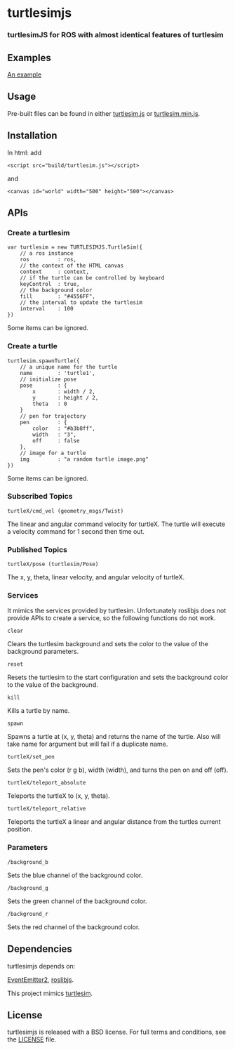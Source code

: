 turtlesimjs
========

### turtlesimJS for ROS with almost identical features of turtlesim

## Examples

[An example](http://feizhan.github.io/turtlesimjs/index.html)

## Usage

Pre-built files can be found in either [turtlesim.js](build/turtlesim.js) or [turtlesim.min.js](build/turtlesim.min.js).

## Installation

In html: add
```
<script src="build/turtlesim.js"></script>
```
and
```
<canvas id="world" width="500" height="500"></canvas>
```

## APIs

### Create a turtlesim

```
var turtlesim = new TURTLESIMJS.TurtleSim({
	// a ros instance
	ros			: ros,
	// the context of the HTML canvas
	context		: context,
	// if the turtle can be controlled by keyboard
	keyControl	: true,
	// the background color
	fill		: "#4556FF",
	// the interval to update the turtlesim
	interval	: 100
})
```
Some items can be ignored.

### Create a turtle

```
turtlesim.spawnTurtle({
	// a unique name for the turtle
	name		: 'turtle1',
	// initialize pose
	pose		: {
		x		: width / 2,
		y		: height / 2,
		theta	: 0
	}
	// pen for trajectory
	pen			: {
		color	: "#b3b8ff",
		width	: "3",
		off		: false
	},
	// image for a turtle
	img			: "a random turtle image.png"
})
```
Some items can be ignored.

### Subscribed Topics
```
turtleX/cmd_vel (geometry_msgs/Twist)
```
The linear and angular command velocity for turtleX. The turtle will execute a velocity command for 1 second then time out.

### Published Topics
```
turtleX/pose (turtlesim/Pose)
```
The x, y, theta, linear velocity, and angular velocity of turtleX.

### Services

It mimics the services provided by turtlesim. Unfortunately roslibjs does not provide APIs to create a service, so the following functions do not work.

```
clear
```
Clears the turtlesim background and sets the color to the value of the background parameters.
```
reset
```
Resets the turtlesim to the start configuration and sets the background color to the value of the background.
```
kill
```
Kills a turtle by name.
```
spawn
```
Spawns a turtle at (x, y, theta) and returns the name of the turtle. Also will take name for argument but will fail if a duplicate name.
```
turtleX/set_pen
```
Sets the pen's color (r g b), width (width), and turns the pen on and off (off).
```
turtleX/teleport_absolute
```
Teleports the turtleX to (x, y, theta).
```
turtleX/teleport_relative
```
Teleports the turtleX a linear and angular distance from the turtles current position.

### Parameters
```
/background_b
```
Sets the blue channel of the background color.
```
/background_g
```
Sets the green channel of the background color.
```
/background_r
```
Sets the red channel of the background color.

## Dependencies

turtlesimjs depends on:

[EventEmitter2](https://github.com/hij1nx/EventEmitter2),
[roslibjs](https://github.com/RobotWebTools/roslibjs).

This project mimics [turtlesim](https://github.com/ros/ros_tutorials).

## License

turtlesimjs is released with a BSD license. For full terms and conditions, see the [LICENSE](LICENSE) file.

